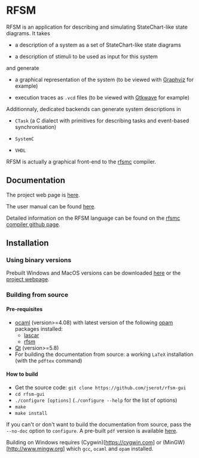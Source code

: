 # RFSM 

RFSM is an application for describing and simulating StateChart-like state diagrams.
It takes

* a description of a system as a set of StateChart-like state diagrams

* a description of stimuli to be used as input for this system

and generate

* a graphical representation of the system (to be viewed with [Graphviz](http://www.graphviz.org) for example)

* execution traces as `.vcd` files (to be viewed with [Gtkwave](http://gtkwave.sourceforge.net) for example)

Additionnaly, dedicated backends can generate system descriptions in

* `CTask` (a C dialect with primitives for describing tasks and event-based synchronisation)

* `SystemC`

* `VHDL` 

RFSM is actually a graphical front-end to the [rfsmc](https://github.com/jserot/rfsm) compiler.

## Documentation

The project web page is [here](http://dream.ispr-ip.fr/RFSM).

The user manual can be found [here](http://jserot.github.io/rfsm-gui-docs/rfsm-gui.pdf).

Detailed information on the RFSM language can be found on the [rfsmc compiler github
page](https://github.com/jserot/rfsm).


## Installation

### Using binary versions

Prebuilt Windows and MacOS versions can be downloaded
[here](https://github.com/jserot/rfsm-gui/releases) or the [project webpage](http://dream.ispr-ip.fr/RFSM).

### Building from source 

#### Pre-requisites

* [ocaml](http://ocaml.org) (version>=4.08) with latest version of the following [opam](http://opam.ocaml.org) packages installed:
  - [lascar](http://opam.ocaml.org/packages/lascar)
  - [rfsm](http://opam.ocaml.org/packages/rfsm)
* [Qt](http://www.qt.io) (version>=5.8)
* For building the documentation from source: a working `LaTeX` installation (with the `pdftex`
  command)

#### How to build

* Get the source code: `git clone https://github.com/jserot/rfsm-gui`
* `cd rfsm-gui`
* `./configure [options]` (`./configure --help` for the list of options)
* `make`
* `make install` 

If you can't or don't want to build the documentation from source, pass the `--no-doc` option to
`configure`. A pre-built `pdf` version is available [here](http://jserot.github.io/rfsm-gui-docs/rfsm-gui.pdf).

Building on Windows requires (Cygwin)[https://cygwin.com] or (MinGW)[http://www.mingw.org] which
`gcc`, `ocaml` and `opam` installed.

